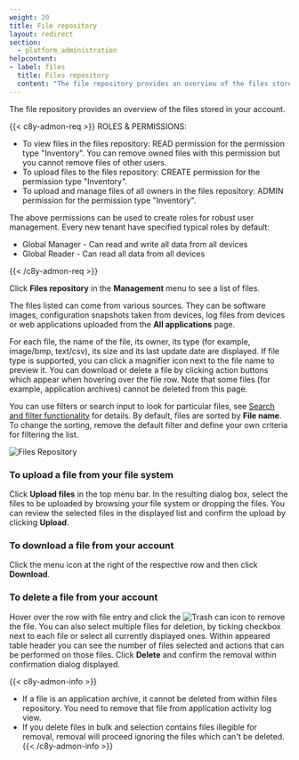 ```yaml
---
weight: 20
title: File repository
layout: redirect
section:
  - platform_administration
helpcontent:
- label: files
  title: Files repository
  content: "The file repository provides an overview of the files stored in your account. The files can come from various sources. They can be software images, configuration snapshots taken from devices, log files from devices or web applications uploaded from the **Own applications** page."
---
```



The file repository provides an overview of the files stored in your account.

{{< c8y-admon-req >}}
ROLES & PERMISSIONS:

- To view files in the files repository: READ permission for the permission type "Inventory". You can remove owned files with this permission but you cannot remove files of other users.
- To upload files to the files repository: CREATE permission for the permission type "Inventory".
- To upload and manage files of all owners in the files repository: ADMIN permission for the permission type "Inventory".

The above permissions can be used to create roles for robust user management. Every new tenant have specified typical roles by default:
- Global Manager - Can read and write all data from all devices
- Global Reader - Can read all data from all devices

{{< /c8y-admon-req >}}


Click **Files repository** in the **Management** menu to see a list of files.

The files listed can come from various sources. They can be software images, configuration snapshots taken from devices, log files from devices or web applications uploaded from the **All applications** page.

For each file, the name of the file, its owner, its type (for example, image/bmp, text/csv), its size and its last update date are displayed. If file type is supported, you can click a magnifier icon next to the file name to preview it. You can download or delete a file by clicking action buttons which appear when hovering over the file row. Note that some files (for example, application archives) cannot be deleted from this page.

You can use filters or search input to look for particular files, see [Search and filter functionality](/getting-started/gui-features/#search-and-filter-functionality) for details. By default, files are sorted by **File name**. To change the sorting, remove the default filter and define your own criteria for filtering the list.

<img src="/images/users-guide/Administration/admin-files-repository.png" alt="Files Repository" style="max-width: 100%">

### To upload a file from your file system

Click **Upload files** in the top menu bar. In the resulting dialog box, select the files to be uploaded by browsing your file system or dropping the files. You can review the selected files in the displayed list and confirm the upload by clicking **Upload**.


### To download a file from your account

Click the menu icon at the right of the respective row and then click **Download**.


### To delete a file from your account

Hover over the row with file entry and click the <img src="/images/icons/trash-can.png" alt="Trash can icon" style="display:inline-block; margin:0"> to remove the file.
You can also select multiple files for deletion, by ticking checkbox next to each file or select all currently displayed ones. Within appeared table header you can see the number of files selected and actions that can be performed on those files. Click **Delete** and confirm the removal within confirmation dialog displayed.

{{< c8y-admon-info >}}
* If a file is an application archive, it cannot be deleted from within files repository. You need to remove that file from application activity log view.
* If you delete files in bulk and selection contains files illegible for removal, removal will proceed ignoring the files which can't be deleted.
{{< /c8y-admon-info >}}
